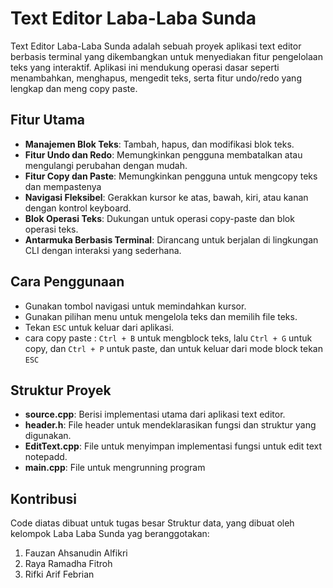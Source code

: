 # Text Editor Laba-Laba Sunda

Text Editor Laba-Laba Sunda adalah sebuah proyek aplikasi text editor berbasis terminal yang dikembangkan untuk menyediakan fitur pengelolaan teks yang interaktif. Aplikasi ini mendukung operasi dasar seperti menambahkan, menghapus, mengedit teks, serta fitur undo/redo yang lengkap dan meng copy paste.

## Fitur Utama
- **Manajemen Blok Teks**: Tambah, hapus, dan modifikasi blok teks.
- **Fitur Undo dan Redo**: Memungkinkan pengguna membatalkan atau mengulangi perubahan dengan mudah.
- **Fitur Copy dan Paste**: Memungkinkan pengguna untuk mengcopy teks dan mempastenya
- **Navigasi Fleksibel**: Gerakkan kursor ke atas, bawah, kiri, atau kanan dengan kontrol keyboard.
- **Blok Operasi Teks**: Dukungan untuk operasi copy-paste dan blok operasi teks.
- **Antarmuka Berbasis Terminal**: Dirancang untuk berjalan di lingkungan CLI dengan interaksi yang sederhana.

## Cara Penggunaan
- Gunakan tombol navigasi untuk memindahkan kursor.
- Gunakan pilihan menu untuk mengelola teks dan memilih file teks.
- Tekan `ESC` untuk keluar dari aplikasi.
- cara copy paste : `Ctrl + B` untuk mengblock teks, lalu `Ctrl + G` untuk copy, dan `Ctrl + P` untuk paste, dan untuk keluar dari mode block tekan `ESC`

## Struktur Proyek
- **source.cpp**: Berisi implementasi utama dari aplikasi text editor.
- **header.h**: File header untuk mendeklarasikan fungsi dan struktur yang digunakan.
- **EditText.cpp**: File untuk menyimpan implementasi fungsi untuk edit text notepadd.
- **main.cpp**: File untuk mengrunning program

## Kontribusi
Code diatas dibuat untuk tugas besar Struktur data, yang dibuat oleh kelompok Laba Laba Sunda yag beranggotakan:
1. Fauzan Ahsanudin Alfikri
2. Raya Ramadha Fitroh
3. Rifki Arif Febrian
